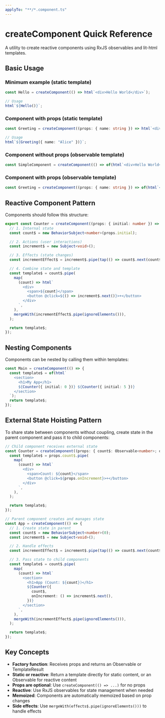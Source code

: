 ```yaml
---
applyTo: "**/*.component.ts"
---
```


# createComponent Quick Reference

A utility to create reactive components using RxJS observables and lit-html templates.

## Basic Usage

### Minimum example (static template)

```typescript
const Hello = createComponent(() => html`<div>Hello World</div>`);

// Usage
html`${Hello()}`;
```

### Component with props (static template)

```typescript
const Greeting = createComponent((props: { name: string }) => html`<div>Hello ${props.name}</div>`);

// Usage
html`${Greeting({ name: "Alice" })}`;
```

### Component without props (observable template)

```typescript
const SimpleComponent = createComponent(() => of(html`<div>Hello World</div>`));
```

### Component with props (observable template)

```typescript
const Greeting = createComponent((props: { name: string }) => of(html`<div>Hello ${props.name}</div>`));
```

## Reactive Component Pattern

Components should follow this structure:

```typescript
export const Counter = createComponent((props: { initial: number }) => {
  // 1. Internal state
  const count$ = new BehaviorSubject<number>(props.initial);

  // 2. Actions (user interactions)
  const increment$ = new Subject<void>();

  // 3. Effects (state changes)
  const incrementEffect$ = increment$.pipe(tap(() => count$.next(count$.value + 1)));

  // 4. Combine state and template
  const template$ = count$.pipe(
    map(
      (count) => html`
        <div>
          <span>${count}</span>
          <button @click=${() => increment$.next()}>+</button>
        </div>
      `,
    ),
    mergeWith(incrementEffect$.pipe(ignoreElements())),
  );

  return template$;
});
```

## Nesting Components

Components can be nested by calling them within templates:

```typescript
const Main = createComponent(() => {
  const template$ = of(html`
    <section>
      <h1>My App</h1>
      ${Counter({ initial: 0 })} ${Counter({ initial: 5 })}
    </section>
  `);
  return template$;
});
```

## External State Hoisting Pattern

To share state between components without coupling, create state in the parent component and pass it to child components:

```typescript
// Child component receives external state
const Counter = createComponent((props: { count$: Observable<number>; onIncrement: () => void }) => {
  const template$ = props.count$.pipe(
    map(
      (count) => html`
        <div>
          <span>Count: ${count}</span>
          <button @click=${props.onIncrement}>+</button>
        </div>
      `,
    ),
  );

  return template$;
});

// Parent component creates and manages state
const App = createComponent(() => {
  // 1. Create state in parent
  const count$ = new BehaviorSubject<number>(0);
  const increment$ = new Subject<void>();

  // 2. Handle effects
  const incrementEffect$ = increment$.pipe(tap(() => count$.next(count$.value + 1)));

  // 3. Pass state to child components
  const template$ = count$.pipe(
    map(
      (count) => html`
        <section>
          <h1>App (Count: ${count})</h1>
          ${Counter({
            count$,
            onIncrement: () => increment$.next(),
          })}
        </section>
      `,
    ),
    mergeWith(incrementEffect$.pipe(ignoreElements())),
  );

  return template$;
});
```

## Key Concepts

- **Factory function**: Receives props and returns an Observable<TemplateResult> or TemplateResult
- **Static or reactive**: Return a template directly for static content, or an Observable for reactive content
- **Props are optional**: Use `createComponent(() => ...)` for no props
- **Reactive**: Use RxJS observables for state management when needed
- **Memoized**: Components are automatically memoized based on prop changes
- **Side effects**: Use `mergeWith(effects$.pipe(ignoreElements()))` to handle effects
